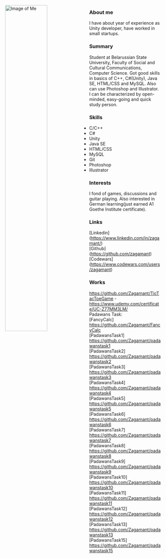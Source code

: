 <img src="https://pp.userapi.com/c622720/v622720349/4ecc1/8lyuMepX6rc.jpg" alt="Image of Me" width="52%" height="52%" align="left" style="margin-right: 2%; margin-bottom: 2%;margin-top: 2%;">

### About me
I have about year of experience as Unity developer, have worked in small startups.


### Summary
Student at Belarussian State University, Faculty of Social and Cultural Communications, Computer Science. Got good skills in basics of C++, C#(Unity), Java SE, HTML/CSS and MySQL. Also can use Photoshop and Illustrator. I can be characterized by open-minded, easy-going and quick study person. 

### Skills
- С/С++
- С#
- Unity
- Java SE
- HTML/CSS
- MySQL
- Git
- Photoshop
- Illustrator

### Interests
I fond of games, discussions and guitar playing.
Also interested in German learning(just earned A1 Goethe Institute certificate).

### Links
[Linkedin] (https://www.linkedin.com/in/zagamant/) <br>
[Github] (https://github.com/zagamant) <br>
[Codewars] (https://www.codewars.com/users/zagamant) <br>

### Works
https://github.com/Zagamant/TicTacToeGame - https://www.udemy.com/certificate/UC-Z77MM3LM/ <br>
Padawans Task: <br>
[FancyCalc] https://github.com/Zagamant/FancyCalc <br>
[PadawansTask1] https://github.com/Zagamant/padawanstask1 <br>
[PadawansTask2] https://github.com/Zagamant/padawanstask2 <br>
[PadawansTask3] https://github.com/Zagamant/padawanstask3 <br>
[PadawansTask4] https://github.com/Zagamant/padawanstask4 <br>
[PadawansTask5] https://github.com/Zagamant/padawanstask5 <br>
[PadawansTask6] https://github.com/Zagamant/padawanstask6 <br>
[PadawansTask7] https://github.com/Zagamant/padawanstask7 <br>
[PadawansTask8] https://github.com/Zagamant/padawanstask8 <br>
[PadawansTask9] https://github.com/Zagamant/padawanstask9 <br>
[PadawansTask10] https://github.com/Zagamant/padawanstask10 <br>
[PadawansTask11] https://github.com/Zagamant/padawanstask11 <br>
[PadawansTask12] https://github.com/Zagamant/padawanstask12 <br>
[PadawansTask13] https://github.com/Zagamant/padawanstask13 <br>
[PadawansTask15] https://github.com/Zagamant/padawanstask15 <br>
